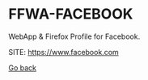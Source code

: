 # FFWA-FACEBOOK
 
 WebApp & Firefox Profile for Facebook.
 
 SITE: https://www.facebook.com

 [Go back](https://portable-linux-apps.github.io/apps.html)
